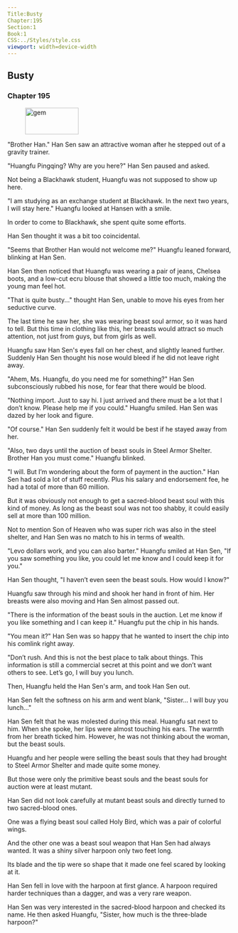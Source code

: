 ```yaml
---
Title:Busty 
Chapter:195 
Section:1 
Book:1 
CSS:../Styles/style.css 
viewport: width=device-width
---
```

  
## Busty
### Chapter 195
  
<figure>
	<img src="../Images/gem.gif" alt="gem" id="gem" width="120" height="60" />
</figure>
  

  
"Brother Han." Han Sen saw an attractive woman after he stepped out of a gravity trainer.

"Huangfu Pingqing? Why are you here?" Han Sen paused and asked.

Not being a Blackhawk student, Huangfu was not supposed to show up here.

"I am studying as an exchange student at Blackhawk. In the next two years, I will stay here." Huangfu looked at Hansen with a smile.

In order to come to Blackhawk, she spent quite some efforts.

Han Sen thought it was a bit too coincidental.

"Seems that Brother Han would not welcome me?" Huangfu leaned forward, blinking at Han Sen.

Han Sen then noticed that Huangfu was wearing a pair of jeans, Chelsea boots, and a low-cut ecru blouse that showed a little too much, making the young man feel hot.

"That is quite busty..." thought Han Sen, unable to move his eyes from her seductive curve.

The last time he saw her, she was wearing beast soul armor, so it was hard to tell. But this time in clothing like this, her breasts would attract so much attention, not just from guys, but from girls as well.

Huangfu saw Han Sen's eyes fall on her chest, and slightly leaned further. Suddenly Han Sen thought his nose would bleed if he did not leave right away.

"Ahem, Ms. Huangfu, do you need me for something?" Han Sen subconsciously rubbed his nose, for fear that there would be blood.

"Nothing import. Just to say hi. I just arrived and there must be a lot that I don’t know. Please help me if you could." Huangfu smiled. Han Sen was dazed by her look and figure.

"Of course." Han Sen suddenly felt it would be best if he stayed away from her.

"Also, two days until the auction of beast souls in Steel Armor Shelter. Brother Han you must come." Huangfu blinked.

"I will. But I’m wondering about the form of payment in the auction." Han Sen had sold a lot of stuff recently. Plus his salary and endorsement fee, he had a total of more than 60 million.

But it was obviously not enough to get a sacred-blood beast soul with this kind of money. As long as the beast soul was not too shabby, it could easily sell at more than 100 million.

Not to mention Son of Heaven who was super rich was also in the steel shelter, and Han Sen was no match to his in terms of wealth.

"Levo dollars work, and you can also barter." Huangfu smiled at Han Sen, "If you saw something you like, you could let me know and I could keep it for you."

Han Sen thought, "I haven’t even seen the beast souls. How would I know?"

Huangfu saw through his mind and shook her hand in front of him. Her breasts were also moving and Han Sen almost passed out.

"There is the information of the beast souls in the auction. Let me know if you like something and I can keep it." Huangfu put the chip in his hands.

"You mean it?" Han Sen was so happy that he wanted to insert the chip into his comlink right away.

"Don’t rush. And this is not the best place to talk about things. This information is still a commercial secret at this point and we don’t want others to see. Let’s go, I will buy you lunch.

Then, Huangfu held the Han Sen's arm, and took Han Sen out.

Han Sen felt the softness on his arm and went blank, "Sister... I will buy you lunch..."

Han Sen felt that he was molested during this meal. Huangfu sat next to him. When she spoke, her lips were almost touching his ears. The warmth from her breath ticked him. However, he was not thinking about the woman, but the beast souls.

Huangfu and her people were selling the beast souls that they had brought to Steel Armor Shelter and made quite some money.

But those were only the primitive beast souls and the beast souls for auction were at least mutant.

Han Sen did not look carefully at mutant beast souls and directly turned to two sacred-blood ones.

One was a flying beast soul called Holy Bird, which was a pair of colorful wings.

And the other one was a beast soul weapon that Han Sen had always wanted. It was a shiny silver harpoon only two feet long.

Its blade and the tip were so shape that it made one feel scared by looking at it.

Han Sen fell in love with the harpoon at first glance. A harpoon required harder techniques than a dagger, and was a very rare weapon.

Han Sen was very interested in the sacred-blood harpoon and checked its name. He then asked Huangfu, "Sister, how much is the three-blade harpoon?"